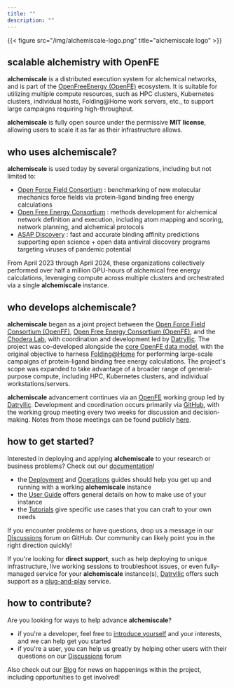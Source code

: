 ```yaml
---
title: ""
description: ""
---
```


{{< figure src="/img/alchemiscale-logo.png" title="alchemiscale logo" >}}

## scalable alchemistry with OpenFE

**alchemiscale** is a distributed execution system for alchemical networks, and is part of the [OpenFreeEnergy (OpenFE)](https://openfree.energy/) ecosystem.
It is suitable for utilizing multiple compute resources, such as HPC clusters, Kubernetes clusters, individual hosts, Folding@Home work servers, etc., to support large campaigns requiring high-throughput.

**alchemiscale** is fully open source under the permissive **MIT license**, allowing users to scale it as far as their infrastructure allows.


## who uses **alchemiscale**?

**alchemiscale** is used today by several organizations, including but not limited to:
- [Open Force Field Consortium](https://openforcefield.org/) : benchmarking of new molecular mechanics force fields via protein-ligand binding free energy calculations
- [Open Free Energy Consortium](https://openfree.energy/) : methods development for alchemical network definition and execution, including atom mapping and scoring, network planning, and alchemical protocols
- [ASAP Discovery](https://asapdiscovery.org/) : fast and accurate binding affinity predictions supporting open science + open data antiviral discovery programs targeting viruses of pandemic potential

From April 2023 through April 2024, these organizations collectively performed over half a million GPU-hours of alchemical free energy calculations, leveraging compute across multiple clusters and orchestrated via a single **alchemiscale** instance.


## who develops **alchemiscale**?

**alchemiscale** began as a joint project between the [Open Force Field Consortium (OpenFF)](https://openforcefield.org/), [Open Free Energy Consortium (OpenFE)](https://openfree.energy/), and the [Chodera Lab](https://www.choderalab.org/), with coordination and development led by [Datryllic](https://datryllic.com/).
The project was co-developed alongside the [core OpenFE data model](https://github.com/OpenFreeEnergy/gufe), with the original objective to harness [Folding@Home](https://foldingathome.org/) for performing large-scale campaigns of protein-ligand binding free energy calculations. 
The project's scope was expanded to take advantage of a broader range of general-purpose compute, including HPC, Kubernetes clusters, and individual workstations/servers.

**alchemiscale** advancement continues via an [OpenFE](https://openfree.energy/) working group led by [Datryllic](https://datryllic.com/).
Development and coordination occurs primarily via [GitHub](https://github.com/OpenFreeEnergy/alchemiscale), with the working group meeting every two weeks for discussion and decision-making.
Notes from those meetings can be found publicly [here](https://github.com/OpenFreeEnergy/alchemiscale/discussions/categories/dev-group-meeting-notes).


## how to get started?

Interested in deploying and applying **alchemiscale** to your research or business problems?
Check out our [documentation](https://docs.alchemiscale.org)!
- the [Deployment](https://docs.alchemiscale.org/en/latest/deployment.html) and [Operations](https://docs.alchemiscale.org/en/latest/operations.html) guides should help you get up and running with a working **alchemiscale** instance
- the [User Guide](https://docs.alchemiscale.org/en/latest/user_guide.html) offers general details on how to make use of your instance
- the [Tutorials](https://docs.alchemiscale.org/en/latest/tutorials/index.html) give specific use cases that you can craft to your own needs

If you encounter problems or have questions, drop us a message in our [Discussions](https://github.com/OpenFreeEnergy/alchemiscale/discussions) forum on GitHub.
Our community can likely point you in the right direction quickly!

If you're looking for **direct support**, such as help deploying to unique infrastructure, live working sessions to troubleshoot issues, or even fully-managed service for your **alchemiscale** instance(s), [Datryllic](https://datryllic.com) offers such support as a [plug-and-play](https://datryllic.com/services/#plug-alchemiscale) service.


## how to contribute?

Are you looking for ways to help advance **alchemiscale**?
- if you're a developer, feel free to [introduce yourself](https://github.com/OpenFreeEnergy/alchemiscale/discussions/categories/new-contributors) and your interests, and we can help get you started
- if you're a user, you can help us greatly by helping other users with their questions on our [Discussions](https://github.com/OpenFreeEnergy/alchemiscale/discussions) forum

Also check out our [Blog](http://localhost:1313/posts/) for news on happenings within the project, including opportunities to get involved!
